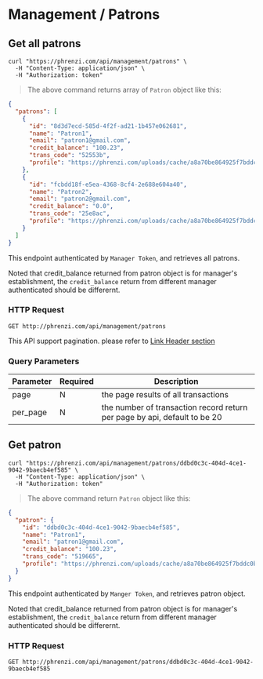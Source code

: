 # Management / Patrons

## Get all patrons

```shell
curl "https://phrenzi.com/api/management/patrons" \
  -H "Content-Type: application/json" \
  -H "Authorization: token"
```

> The above command returns array of `Patron` object like this:

```json
{
  "patrons": [
    {
      "id": "8d3d7ecd-585d-4f2f-ad21-1b457e062681",
      "name": "Patron1",
      "email": "patron1@gmail.com",
      "credit_balance": "100.23",
      "trans_code": "52553b",
      "profile": "https://phrenzi.com/uploads/cache/a8a70be864925f7bddc0bcf93fa89986.jpeg"
    },
    {
      "id": "fcbdd18f-e5ea-4368-8cf4-2e688e604a40",
      "name": "Patron2",
      "email": "patron2@gmail.com",
      "credit_balance": "0.0",
      "trans_code": "25e8ac",
      "profile": "https://phrenzi.com/uploads/cache/a8a70be864925f7bddc0bcf93fa89986.jpeg"
    }
  ]
}
```

This endpoint authenticated by `Manager Token`, and retrieves all patrons.

Noted that credit_balance returned from patron object is for manager's establishment,
the `credit_balance` return from different manager authenticated should be differernt.

### HTTP Request

`GET http://phrenzi.com/api/management/patrons`

<aside class="info">This API support pagination. please refer to <a
href="#link-header-result-pagination">Link Header section</a></aside>

### Query Parameters

Parameter | Required | Description
--------- | ----------- | ----------
page | N | the page results of all transactions
per_page | N | the number of transaction record return per page by api, default to be 20

## Get patron

```shell
curl "https://phrenzi.com/api/management/patrons/ddbd0c3c-404d-4ce1-9042-9baecb4ef585" \
  -H "Content-Type: application/json" \
  -H "Authorization: token"
```

> The above command return `Patron` object like this:

```json
{
  "patron": {
    "id": "ddbd0c3c-404d-4ce1-9042-9baecb4ef585",
    "name": "Patron1",
    "email": "patron1@gmail.com",
    "credit_balance": "100.23",
    "trans_code": "519665",
    "profile": "https://phrenzi.com/uploads/cache/a8a70be864925f7bddc0bcf93fa89986.jpeg"
  }
}
```

This endpoint authenticated by `Manger Token`, and retrieves patron object.

Noted that credit_balance returned from patron object is for manager's establishment,
the `credit_balance` return from different manager authenticated should be differernt.

### HTTP Request

`GET http://phrenzi.com/api/management/patrons/ddbd0c3c-404d-4ce1-9042-9baecb4ef585`
